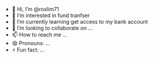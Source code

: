 - 👋 Hi, I’m @roslim71
- 👀 I’m interested in  fund tranfser
- 🌱 I’m currently learning  get access to my bank account
- 💞️ I’m looking to collaborate on ...
- 📫 How to reach me ...
- 😄 Pronouns: ...
- ⚡ Fun fact: ...

<!---
roslim71/roslim71 is a ✨ special ✨ repository because its `README.md` (this file) appears on your GitHub profile.
You can click the Preview link to take a look at your changes.
--->
